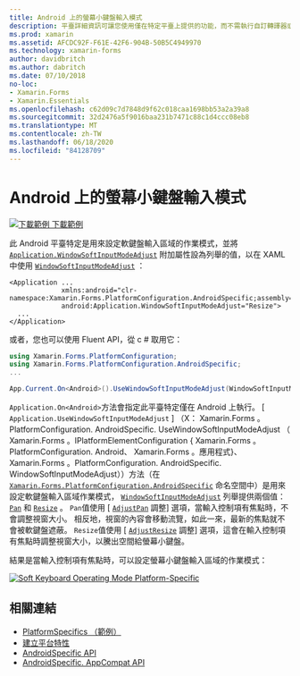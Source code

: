 ```yaml
---
title: Android 上的螢幕小鍵盤輸入模式
description: 平臺詳細資訊可讓您使用僅在特定平臺上提供的功能，而不需執行自訂轉譯器或效果。 本文說明如何使用 Android 平臺特定的來設定軟鍵盤輸入區域的操作模式。
ms.prod: xamarin
ms.assetid: AFCDC92F-F61E-42F6-904B-50B5C4949970
ms.technology: xamarin-forms
author: davidbritch
ms.author: dabritch
ms.date: 07/10/2018
no-loc:
- Xamarin.Forms
- Xamarin.Essentials
ms.openlocfilehash: c62d09c7d7848d9f62c018caa1698bb53a2a39a8
ms.sourcegitcommit: 32d2476a5f9016baa231b7471c88c1d4ccc08eb8
ms.translationtype: MT
ms.contentlocale: zh-TW
ms.lasthandoff: 06/18/2020
ms.locfileid: "84128709"
---
```

# <a name="soft-keyboard-input-mode-on-android"></a>Android 上的螢幕小鍵盤輸入模式

[![下載範例 ](~/media/shared/download.png) 下載範例](https://docs.microsoft.com/samples/xamarin/xamarin-forms-samples/userinterface-platformspecifics)

此 Android 平臺特定是用來設定軟鍵盤輸入區域的作業模式，並將 [`Application.WindowSoftInputModeAdjust`](xref:Xamarin.Forms.PlatformConfiguration.AndroidSpecific.Application.WindowSoftInputModeAdjustProperty) 附加屬性設為列舉的值，以在 XAML 中使用 [`WindowSoftInputModeAdjust`](xref:Xamarin.Forms.PlatformConfiguration.AndroidSpecific.WindowSoftInputModeAdjust) ：

```xaml
<Application ...
             xmlns:android="clr-namespace:Xamarin.Forms.PlatformConfiguration.AndroidSpecific;assembly=Xamarin.Forms.Core"
             android:Application.WindowSoftInputModeAdjust="Resize">
  ...
</Application>
```

或者，您也可以使用 Fluent API，從 c # 取用它：

```csharp
using Xamarin.Forms.PlatformConfiguration;
using Xamarin.Forms.PlatformConfiguration.AndroidSpecific;
...

App.Current.On<Android>().UseWindowSoftInputModeAdjust(WindowSoftInputModeAdjust.Resize);
```

`Application.On<Android>`方法會指定此平臺特定僅在 Android 上執行。 [ `Application.UseWindowSoftInputModeAdjust` ] （X： Xamarin.Forms 。PlatformConfiguration. AndroidSpecific. UseWindowSoftInputModeAdjust （ Xamarin.Forms 。IPlatformElementConfiguration { Xamarin.Forms 。PlatformConfiguration. Android、 Xamarin.Forms 。應用程式}、 Xamarin.Forms 。PlatformConfiguration. AndroidSpecific. WindowSoftInputModeAdjust））方法（在 [`Xamarin.Forms.PlatformConfiguration.AndroidSpecific`](xref:Xamarin.Forms.PlatformConfiguration.AndroidSpecific) 命名空間中）是用來設定軟鍵盤輸入區域作業模式， [`WindowSoftInputModeAdjust`](xref:Xamarin.Forms.PlatformConfiguration.AndroidSpecific.WindowSoftInputModeAdjust) 列舉提供兩個值： [`Pan`](xref:Xamarin.Forms.PlatformConfiguration.AndroidSpecific.WindowSoftInputModeAdjust.Pan) 和 [`Resize`](xref:Xamarin.Forms.PlatformConfiguration.AndroidSpecific.WindowSoftInputModeAdjust.Resize) 。 `Pan`值使用 [ [`AdjustPan`](xref:Android.Views.SoftInput.AdjustPan) 調整] 選項，當輸入控制項有焦點時，不會調整視窗大小。 相反地，視窗的內容會移動流覽，如此一來，最新的焦點就不會被軟鍵盤遮蔽。 `Resize`值使用 [ [`AdjustResize`](xref:Android.Views.SoftInput.AdjustResize) 調整] 選項，這會在輸入控制項有焦點時調整視窗大小，以騰出空間給螢幕小鍵盤。

結果是當輸入控制項有焦點時，可以設定螢幕小鍵盤輸入區域的作業模式：

[![](soft-keyboard-input-mode-images/pan-resize.png "Soft Keyboard Operating Mode Platform-Specific")](soft-keyboard-input-mode-images/pan-resize-large.png#lightbox "Soft Keyboard Operating Mode Platform-Specific")

## <a name="related-links"></a>相關連結

- [PlatformSpecifics （範例）](https://docs.microsoft.com/samples/xamarin/xamarin-forms-samples/userinterface-platformspecifics)
- [建立平台特性](~/xamarin-forms/platform/platform-specifics/index.md#creating-platform-specifics)
- [AndroidSpecific API](xref:Xamarin.Forms.PlatformConfiguration.AndroidSpecific)
- [AndroidSpecific. AppCompat API](xref:Xamarin.Forms.PlatformConfiguration.AndroidSpecific.AppCompat)
